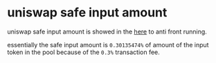 # uniswap safe input amount

uniswap safe input amount is showed in the [here](safe.ipynb) to anti front running.

essentially the safe input amount is `0.30135474%` of amount of the input token in the pool because of the `0.3%` transaction fee.

